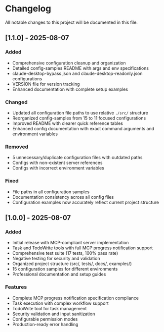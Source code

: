 # Changelog

All notable changes to this project will be documented in this file.

## [1.1.0] - 2025-08-07

### Added
- Comprehensive configuration cleanup and organization
- Detailed config-samples README with args and env specifications
- claude-desktop-bypass.json and claude-desktop-readonly.json configurations
- VERSION file for version tracking
- Enhanced documentation with complete setup examples

### Changed
- Updated all configuration file paths to use relative `./src/` structure
- Reorganized config-samples from 15 to 11 focused configurations
- Improved README with clearer quick reference tables
- Enhanced config documentation with exact command arguments and environment variables

### Removed
- 5 unnecessary/duplicate configuration files with outdated paths
- Configs with non-existent server references
- Configs with incorrect environment variables

### Fixed
- File paths in all configuration samples
- Documentation consistency across all config files
- Configuration examples now accurately reflect current project structure

## [1.0.0] - 2025-08-07

### Added
- Initial release with MCP-compliant server implementation
- Task and TodoWrite tools with full MCP progress notification support
- Comprehensive test suite (17 tests, 100% pass rate)
- Negative testing for security and validation
- Organized project structure (src/, tests/, docs/, examples/)
- 15 configuration samples for different environments
- Professional documentation and setup guides

### Features
- Complete MCP progress notification specification compliance
- Task execution with complex workflow support
- TodoWrite tool for task management
- Security validation and input sanitization
- Configurable permission modes
- Production-ready error handling